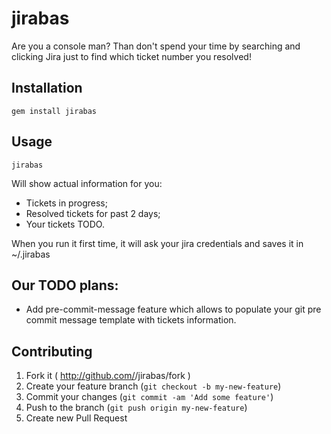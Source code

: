 # jirabas

Are you a console man?
Than don't spend your time by searching and clicking Jira just to find which ticket number you resolved!

## Installation

    gem install jirabas

## Usage

    jirabas

Will show actual information for you:
-   Tickets in progress;
-   Resolved tickets for past 2 days;
-   Your tickets TODO.

When you run it first time, it will ask your jira credentials and saves it in ~/.jirabas

## Our TODO plans:
-   Add pre-commit-message feature which allows to populate your git pre commit message template with tickets information.

## Contributing

1. Fork it ( http://github.com/<my-github-username>/jirabas/fork )
2. Create your feature branch (`git checkout -b my-new-feature`)
3. Commit your changes (`git commit -am 'Add some feature'`)
4. Push to the branch (`git push origin my-new-feature`)
5. Create new Pull Request
